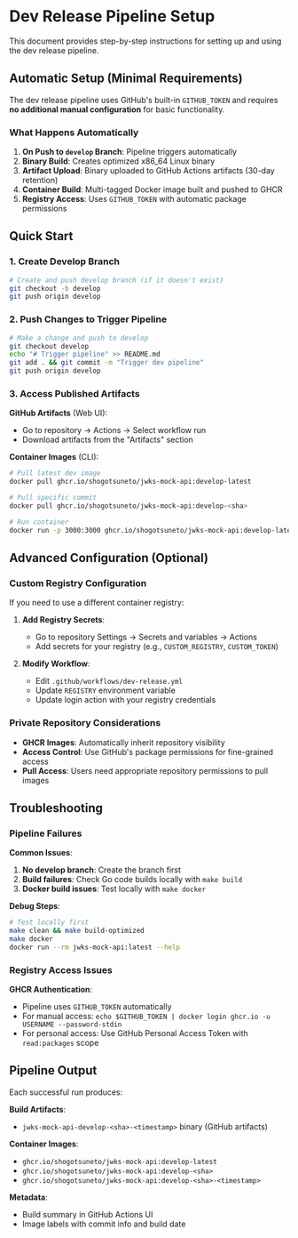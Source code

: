 # Dev Release Pipeline Setup

This document provides step-by-step instructions for setting up and using the dev release pipeline.

## Automatic Setup (Minimal Requirements)

The dev release pipeline uses GitHub's built-in `GITHUB_TOKEN` and requires **no additional manual configuration** for basic functionality.

### What Happens Automatically

1. **On Push to `develop` Branch**: Pipeline triggers automatically
2. **Binary Build**: Creates optimized x86_64 Linux binary
3. **Artifact Upload**: Binary uploaded to GitHub Actions artifacts (30-day retention)
4. **Container Build**: Multi-tagged Docker image built and pushed to GHCR
5. **Registry Access**: Uses `GITHUB_TOKEN` with automatic package permissions

## Quick Start

### 1. Create Develop Branch

```bash
# Create and push develop branch (if it doesn't exist)
git checkout -b develop
git push origin develop
```

### 2. Push Changes to Trigger Pipeline

```bash
# Make a change and push to develop
git checkout develop
echo "# Trigger pipeline" >> README.md
git add . && git commit -m "Trigger dev pipeline"
git push origin develop
```

### 3. Access Published Artifacts

**GitHub Artifacts** (Web UI):
- Go to repository → Actions → Select workflow run
- Download artifacts from the "Artifacts" section

**Container Images** (CLI):
```bash
# Pull latest dev image
docker pull ghcr.io/shogotsuneto/jwks-mock-api:develop-latest

# Pull specific commit
docker pull ghcr.io/shogotsuneto/jwks-mock-api:develop-<sha>

# Run container
docker run -p 3000:3000 ghcr.io/shogotsuneto/jwks-mock-api:develop-latest
```

## Advanced Configuration (Optional)

### Custom Registry Configuration

If you need to use a different container registry:

1. **Add Registry Secrets**:
   - Go to repository Settings → Secrets and variables → Actions
   - Add secrets for your registry (e.g., `CUSTOM_REGISTRY`, `CUSTOM_TOKEN`)

2. **Modify Workflow**:
   - Edit `.github/workflows/dev-release.yml`
   - Update `REGISTRY` environment variable
   - Update login action with your registry credentials

### Private Repository Considerations

- **GHCR Images**: Automatically inherit repository visibility
- **Access Control**: Use GitHub's package permissions for fine-grained access
- **Pull Access**: Users need appropriate repository permissions to pull images

## Troubleshooting

### Pipeline Failures

**Common Issues**:
1. **No develop branch**: Create the branch first
2. **Build failures**: Check Go code builds locally with `make build`
3. **Docker build issues**: Test locally with `make docker`

**Debug Steps**:
```bash
# Test locally first
make clean && make build-optimized
make docker
docker run --rm jwks-mock-api:latest --help
```

### Registry Access Issues

**GHCR Authentication**:
- Pipeline uses `GITHUB_TOKEN` automatically
- For manual access: `echo $GITHUB_TOKEN | docker login ghcr.io -u USERNAME --password-stdin`
- For personal access: Use GitHub Personal Access Token with `read:packages` scope

## Pipeline Output

Each successful run produces:

**Build Artifacts**:
- `jwks-mock-api-develop-<sha>-<timestamp>` binary (GitHub artifacts)

**Container Images**:
- `ghcr.io/shogotsuneto/jwks-mock-api:develop-latest`
- `ghcr.io/shogotsuneto/jwks-mock-api:develop-<sha>`
- `ghcr.io/shogotsuneto/jwks-mock-api:develop-<sha>-<timestamp>`

**Metadata**:
- Build summary in GitHub Actions UI
- Image labels with commit info and build date
